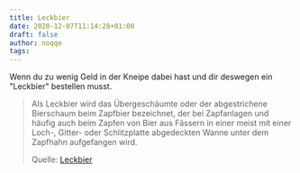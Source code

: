 ```yaml
---
title: Leckbier
date: 2020-12-07T11:14:28+01:00
draft: false
author: noqqe
tags:
---
```


Wenn du zu wenig Geld in der Kneipe dabei hast und dir deswegen ein
"Leckbier" bestellen musst.

> Als Leckbier wird das Übergeschäumte oder der abgestrichene Bierschaum beim
> Zapfbier bezeichnet, der bei Zapfanlagen und häufig auch beim Zapfen von Bier
> aus Fässern in einer meist mit einer Loch-, Gitter- oder Schlitzplatte
> abgedeckten Wanne unter dem Zapfhahn aufgefangen wird.
>
> Quelle: [Leckbier](https://de.wikipedia.org/wiki/Leckbier)
